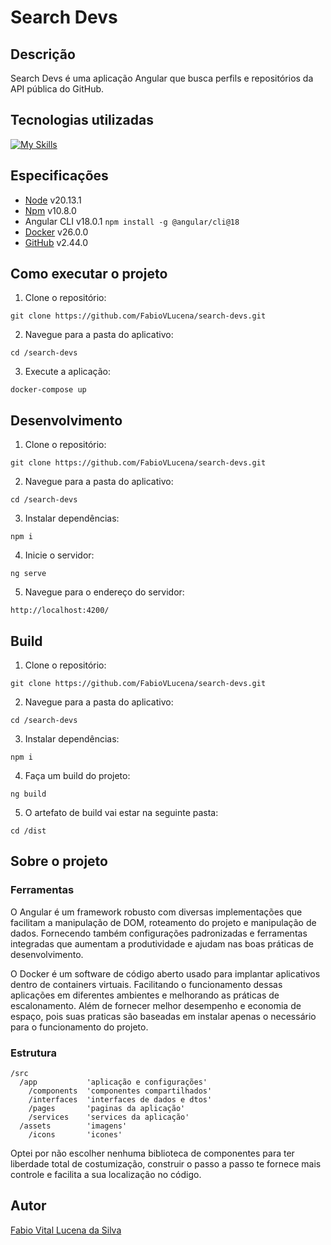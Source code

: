 # Search Devs

## Descrição

Search Devs é uma aplicação Angular que busca perfils e repositórios da API pública do GitHub.

## Tecnologias utilizadas

[![My Skills](https://skillicons.dev/icons?i=typescript,nodejs,angular,docker,github)](https://skillicons.dev)

## Especificações

- [Node](https://nodejs.org/en/download/package-manager) v20.13.1
- [Npm](https://nodejs.org/en/download/package-manager) v10.8.0
- Angular CLI v18.0.1 `npm install -g @angular/cli@18`
- [Docker](https://www.docker.com/products/docker-desktop/) v26.0.0
- [GitHub](https://desktop.github.com/) v2.44.0

## Como executar o projeto

1. Clone o repositório:

```
git clone https://github.com/FabioVLucena/search-devs.git
```

2. Navegue para a pasta do aplicativo:

```
cd /search-devs
```

3. Execute a aplicação:

```
docker-compose up
```

## Desenvolvimento

1. Clone o repositório:

```
git clone https://github.com/FabioVLucena/search-devs.git
```

2. Navegue para a pasta do aplicativo:

```
cd /search-devs
```

3. Instalar dependências:

```
npm i
```

4. Inicie o servidor:

```
ng serve
```

5. Navegue para o endereço do servidor:

```
http://localhost:4200/
```

## Build

1. Clone o repositório:

```
git clone https://github.com/FabioVLucena/search-devs.git
```

2. Navegue para a pasta do aplicativo:

```
cd /search-devs
```

3. Instalar dependências:

```
npm i
```

4. Faça um build do projeto:

```
ng build
```

5. O artefato de build vai estar na seguinte pasta:

```
cd /dist
```

## Sobre o projeto

### Ferramentas

O Angular é um framework robusto com diversas implementações que facilitam a manipulação de DOM, roteamento do projeto e manipulação de dados. Fornecendo também configurações padronizadas e ferramentas integradas que aumentam a produtividade e ajudam nas boas práticas de desenvolvimento.

O Docker é um software de código aberto usado para implantar aplicativos dentro de containers virtuais. Facilitando o funcionamento dessas aplicações em diferentes ambientes e melhorando as práticas de escalonamento. Além de fornecer melhor desempenho e economia de espaço, pois suas praticas são baseadas em instalar apenas o necessário para o funcionamento do projeto.

### Estrutura

```
/src
  /app           'aplicação e configurações'
    /components  'componentes compartilhados'
    /interfaces  'interfaces de dados e dtos'
    /pages       'paginas da aplicação'
    /services    'services da aplicação'
  /assets        'imagens'
    /icons       'icones'
```

Optei por não escolher nenhuma biblioteca de componentes para ter liberdade total de costumização, construir o passo a passo te fornece mais controle e facilita a sua localização no código.


## Autor

[Fabio Vital Lucena da Silva](https://www.linkedin.com/in/fabio-vital-lucena/)
